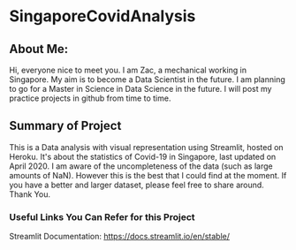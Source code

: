 # SingaporeCovidAnalysis 

## About Me:
Hi, everyone nice to meet you. I am Zac, a mechanical working in Singapore. My aim is to become a Data Scientist in the future. 
I am planning to go for a Master in Science in Data Science in the future. I will post my practice projects in github from time to time. 

## Summary of Project
This is a Data analysis with visual representation using Streamlit, hosted on Heroku. 
It's about the statistics of Covid-19 in Singapore, last updated on April 2020. I am aware of the uncompleteness of the data (such as large amounts of NaN). However this is
the best that I could find at the moment. If you have a better and larger dataset, please feel free to share around. Thank You.

### Useful Links You Can Refer for this Project
Streamlit Documentation:
https://docs.streamlit.io/en/stable/ 
